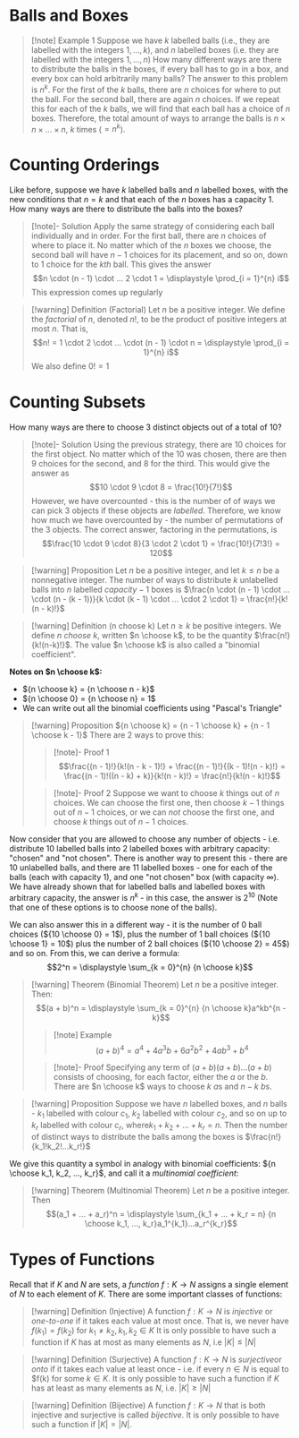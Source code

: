# Balls and Boxes 

> [!note] Example 1
> Suppose we have $k$ labelled balls (i.e., they are labelled with the integers $1,...,k$), and $n$ labelled boxes (i.e. they are labelled with the integers $1,...,n$) How many different ways are there to distribute the balls in the boxes, if every ball has to go in a box, and every box can hold arbitrarily many balls?
> The answer to this problem is $n^k$. For the first of the $k$ balls, there are $n$ choices for where to put the ball. For the second ball, there are again $n$ choices. If we repeat this for each of the $k$ balls, we will find that each ball has a choice of $n$ boxes. Therefore, the total amount of ways to arrange the balls is $n \times n \times ... \times n$, $k$ times ($= n^k$).

# Counting Orderings 
Like before, suppose we have $k$ labelled balls and $n$ labelled boxes, with the new conditions that $n = k$ and that each of the $n$ boxes has a capacity $1$. How many ways are there to distribute the balls into the boxes? 

> [!note]- Solution
> Apply the same strategy of considering each ball individually and in order. For the first ball, there are $n$ choices of where to place it. No matter which of the $n$ boxes we choose, the second ball will have $n - 1$ choices for its placement, and so on, down to $1$ choice for the $kth$ ball. 
> This gives the answer $$n \cdot (n - 1) \cdot ... 2 \cdot 1 = \displaystyle \prod_{i = 1}^{n} i$$
> This expression comes up regularly


>[!warning] Definition (Factorial)
>Let $n$ be a positive integer. We define the *factorial* of $n$, denoted $n!$, to be the product of positive integers at most $n$. That is, $$n! = 1 \cdot 2 \cdot ... \cdot (n - 1) \cdot n = \displaystyle \prod_{i = 1}^{n} i$$
>We also define $0! = 1$

# Counting Subsets

How many ways are there to choose 3 distinct objects out of a total of 10? 

> [!note]- Solution
> Using the previous strategy, there are 10 choices for the first object. No matter which of the 10 was chosen, there are then 9 choices for the second, and 8 for the third. This would give the answer as $$10 \cdot 9 \cdot 8 = \frac{10!}{7!}$$
> However, we have overcounted - this is the number of of ways we can pick 3 objects if these objects are *labelled*. Therefore, we know how much we have overcounted by - the number of permutations of the 3 objects. The correct answer, factoring in the permutations, is $$\frac{10 \cdot 9 \cdot 8}{3 \cdot 2 \cdot 1} = \frac{10!}{7!3!} = 120$$

> [!warning] Proposition
> Let $n$ be a positive integer, and let $k \le n$ be a nonnegative integer. The number of ways to distribute $k$ unlabelled balls into $n$ labelled $capacity - 1$ boxes is $\frac{n \cdot (n - 1) \cdot ... \cdot (n - (k - 1))}{k \cdot (k - 1) \cdot ... \cdot 2 \cdot 1} = \frac{n!}{k!(n - k)!}$
> 

> [!warning] Definition (n choose k)
> Let $n \ge k$ be positive integers. We define *n choose k*, written $n \choose k$, to be the quantity $\frac{n!}{k!(n-k)!}$. The value $n \choose k$ is also called a "binomial coefficient". 

**Notes on $n \choose k$:**
- ${n \choose k} = {n \choose n - k}$
- ${n \choose 0} = {n \choose n} = 1$
- We can write out all the binomial coefficients using "Pascal's Triangle"

> [!warning] Proposition
> ${n \choose k} = {n - 1 \choose k} + {n - 1 \choose k - 1}$
> There are 2 ways to prove this:
>> [!note]- Proof 1
>> $$\frac{(n - 1)!}{k!(n - k - 1)!} + \frac{(n - 1)!}{(k - 1)!(n - k)!} = \frac{(n - 1)!((n - k) + k)}{k!(n - k)!} = \frac{n!}{k!(n - k)!}$$
>
>> [!note]- Proof 2
>> Suppose we want to choose $k$ things out of $n$ choices. We can choose the first one, then choose $k - 1$ things out of $n - 1$ choices, or we can *not* choose the first one, and choose $k$ things out of $n - 1$ choices.
>> 

Now consider that you are allowed to choose any number of objects - i.e. distribute 10 labelled balls into 2 labelled boxes with arbitrary capacity: "chosen" and "not chosen". There is another way to present this - there are 10 unlabelled balls, and there are 11 labelled boxes - one for each of the balls (each with capacity 1), and one "not chosen" box (with capacity $\infty$). We have already shown that for labelled balls and labelled boxes with arbitrary capacity, the answer is $n^k$ - in this case, the answer is $2^{10}$ (Note that one of these options is to choose none of the balls).

We can also answer this in a different way - it is the number of 0 ball choices (${10 \choose 0} = 1$), plus the number of 1 ball choices (${10 \choose 1} = 10$) plus the number of 2 ball choices (${10 \choose 2} = 45$) and so on. From this, we can derive a formula: $$2^n = \displaystyle \sum_{k = 0}^{n} {n \choose k}$$
> [!warning]  Theorem (Binomial Theorem)
> Let $n$ be a positive integer. Then: $$(a + b)^n = \displaystyle \sum_{k = 0}^{n} {n \choose k}a^kb^{n - k}$$
>> [!note] Example
>> $$(a + b)^4 = a^4 + 4a^3b + 6a^2b^2 + 4ab^3 + b^4$$
> 
>> [!note]- Proof
>> Specifying any term of $(a + b)(a + b)...(a + b)$ consists of choosing, for each factor, either the $a$ or the $b$. There are $n \choose k$ ways to choose $k$ $a$s and $n - k$ $b$s. 

> [!warning] Proposition 
> Suppose we have $n$ labelled boxes, and $n$ balls - $k_1$ labelled with colour $c_1$, $k_2$ labelled with colour $c_2$, and so on up to $k_r$ labelled with colour $c_r$, where$k_1 + k_2 + ... + k_r = n$. Then the number of distinct ways to distribute the balls among the boxes is $\frac{n!}{k_1!k_2!...k_r!}$

We give this quantity a symbol in analogy with binomial coefficients: ${n \choose k_1, k_2, ..., k_r}$, and call it a *multinomial coefficient*:

> [!warning] Theorem (Multinomial Theorem)
> Let $n$ be a positive integer. Then $$(a_1 + ... + a_r)^n = \displaystyle \sum_{k_1 + ... + k_r = n} {n \choose k_1, ..., k_r}a_1^{k_1}...a_r^{k_r}$$

# Types of Functions

Recall that if $K$ and $N$ are sets, a *function* $f: K \to N$ assigns a single element of $N$ to each element of $K$. There are some important classes of functions: 

> [!warning] Definition (Injective)
> A function $f: K \to N$ is *injective* or *one-to-one* if it takes each value at most once. That is, we never have $f(k_1) = f(k_2)$ for $k_1 \ne k_2, k_1, k_2 \in K$
> It is only possible to have such a function if $K$ has at most as many elements as $N$, i.e $|K| \le |N|$

> [!warning] Definition (Surjective)
> A function $f: K \to N$ is *surjective*or *onto* if it takes each value at least once - i.e. if every $n \in N$ is equal to $f(k) for some $k \in K$. 
> It is only possible to have such a function if $K$ has at least as many elements as $N$, i.e. $|K| \ge |N|$

> [!warning] Definition (Bijective)
> A function $f: K \to N$ that is both injective and surjective is called *bijective*. 
> It is only possible to have such a function if $|K| = |N|$. 
> 












